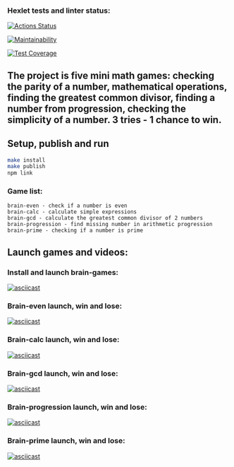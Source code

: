 ### Hexlet tests and linter status:
[![Actions Status](https://github.com/LosVetaliy/frontend-project-lvl1/workflows/hexlet-check/badge.svg)](https://github.com/LosVetaliy/frontend-project-lvl1/actions)

[![Maintainability](https://api.codeclimate.com/v1/badges/4cd8cc1fb80bd3a8f25a/maintainability)](https://codeclimate.com/github/LosVetaliy/frontend-project-lvl1/maintainability)

[![Test Coverage](https://api.codeclimate.com/v1/badges/4cd8cc1fb80bd3a8f25a/test_coverage)](https://codeclimate.com/github/LosVetaliy/frontend-project-lvl1/test_coverage)

## The project is five mini math games: checking the parity of a number, mathematical operations, finding the greatest common divisor, finding a number from progression, checking the simplicity of a number. 3 tries - 1 chance to win.

## Setup, publish and run

```bash
make install
make publish
npm link
```

### Game list:
```
brain-even - check if a number is even
brain-calc - calculate simple expressions
brain-gcd - calculate the greatest common divisor of 2 numbers
brain-progression - find missing number in arithmetic progression
brain-prime - checking if a number is prime
```

## Launch games and videos:

### Install and launch brain-games:
[![asciicast](https://asciinema.org/a/3BBPD0LlKL8Gbep87WHegbnNt.svg)](https://asciinema.org/a/3BBPD0LlKL8Gbep87WHegbnNt)

### Brain-even launch, win and lose:
[![asciicast](https://asciinema.org/a/coTHdJzpOi96L68vcrFJWvnw6.svg)](https://asciinema.org/a/coTHdJzpOi96L68vcrFJWvnw6)

### Brain-calc launch, win and lose:
[![asciicast](https://asciinema.org/a/sPykiWyVc9v8SiQ9x8wIbRCxl.svg)](https://asciinema.org/a/sPykiWyVc9v8SiQ9x8wIbRCxl)

### Brain-gcd launch, win and lose:
[![asciicast](https://asciinema.org/a/ssn0V2Q4GYKcTkMHsvqW4MKyX.svg)](https://asciinema.org/a/ssn0V2Q4GYKcTkMHsvqW4MKyX)

### Brain-progression launch, win and lose:
[![asciicast](https://asciinema.org/a/yMvZNJJ3rdJS9xlqBFHxELMtV.svg)](https://asciinema.org/a/yMvZNJJ3rdJS9xlqBFHxELMtV)

### Brain-prime launch, win and lose:
[![asciicast](https://asciinema.org/a/5Q2WKFlfpjdFtMoK63yuYYJvo.svg)](https://asciinema.org/a/5Q2WKFlfpjdFtMoK63yuYYJvo)